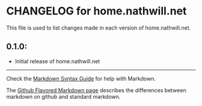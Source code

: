# CHANGELOG for home.nathwill.net

This file is used to list changes made in each version of home.nathwill.net.

## 0.1.0:

* Initial release of home.nathwill.net

- - -
Check the [Markdown Syntax Guide](http://daringfireball.net/projects/markdown/syntax) for help with Markdown.

The [Github Flavored Markdown page](http://github.github.com/github-flavored-markdown/) describes the differences between markdown on github and standard markdown.
